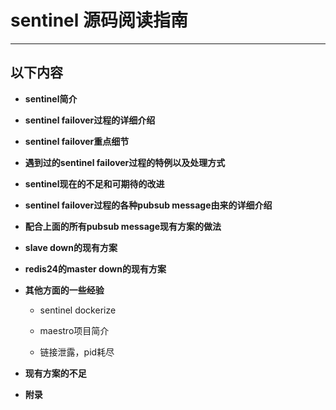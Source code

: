 # sentinel 源码阅读指南
------------------

## 以下内容

- **sentinel简介**

- **sentinel failover过程的详细介绍**

- **sentinel failover重点细节**

- **遇到过的sentinel failover过程的特例以及处理方式**

- **sentinel现在的不足和可期待的改进**

- **sentinel failover过程的各种pubsub message由来的详细介绍**

- **配合上面的所有pubsub message现有方案的做法**

- **slave down的现有方案**

- **redis24的master down的现有方案**

- **其他方面的一些经验**

    - sentinel dockerize

    - maestro项目简介

    - 链接泄露，pid耗尽 

- **现有方案的不足**

- **附录**
